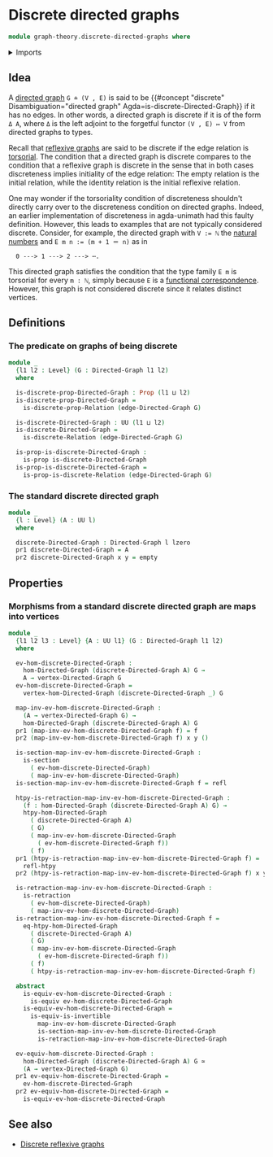 # Discrete directed graphs

```agda
module graph-theory.discrete-directed-graphs where
```

<details><summary>Imports</summary>

```agda
open import foundation.contractible-types
open import foundation.dependent-pair-types
open import foundation.discrete-binary-relations
open import foundation.empty-types
open import foundation.equivalences
open import foundation.homotopies
open import foundation.retractions
open import foundation.sections
open import foundation.universe-levels

open import foundation-core.identity-types
open import foundation-core.propositions
open import foundation-core.torsorial-type-families

open import graph-theory.directed-graphs
open import graph-theory.morphisms-directed-graphs
open import graph-theory.reflexive-graphs
```

</details>

## Idea

A [directed graph](graph-theory.directed-graphs.md) `G ≐ (V , E)` is said to be
{{#concept "discrete" Disambiguation="directed graph" Agda=is-discrete-Directed-Graph}}
if it has no edges. In other words, a directed graph is discrete if it is of the
form `Δ A`, where `Δ` is the left adjoint to the forgetful functor `(V , E) ↦ V`
from directed graphs to types.

Recall that [reflexive graphs](graph-theory.reflexive-graphs.md) are said to be
discrete if the edge relation is
[torsorial](foundation-core.torsorial-type-families.md). The condition that a
directed graph is discrete compares to the condition that a reflexive graph is
discrete in the sense that in both cases discreteness implies initiality of the
edge relation: The empty relation is the initial relation, while the identity
relation is the initial reflexive relation.

One may wonder if the torsoriality condition of discreteness shouldn't directly
carry over to the discreteness condition on directed graphs. Indeed, an earlier
implementation of discreteness in agda-unimath had this faulty definition.
However, this leads to examples that are not typically considered discrete.
Consider, for example, the directed graph with `V := ℕ` the
[natural numbers](elementary-number-theory.natural-numbers.md) and
`E m n := (m + 1 ＝ n)` as in

```text
  0 ---> 1 ---> 2 ---> ⋯.
```

This directed graph satisfies the condition that the type family `E m` is
torsorial for every `m : ℕ`, simply because `E` is a
[functional correspondence](foundation.functional-correspondences.md). However,
this graph is not considered discrete since it relates distinct vertices.

## Definitions

### The predicate on graphs of being discrete

```agda
module _
  {l1 l2 : Level} (G : Directed-Graph l1 l2)
  where

  is-discrete-prop-Directed-Graph : Prop (l1 ⊔ l2)
  is-discrete-prop-Directed-Graph =
    is-discrete-prop-Relation (edge-Directed-Graph G)

  is-discrete-Directed-Graph : UU (l1 ⊔ l2)
  is-discrete-Directed-Graph =
    is-discrete-Relation (edge-Directed-Graph G)

  is-prop-is-discrete-Directed-Graph :
    is-prop is-discrete-Directed-Graph
  is-prop-is-discrete-Directed-Graph =
    is-prop-is-discrete-Relation (edge-Directed-Graph G)
```

### The standard discrete directed graph

```agda
module _
  {l : Level} (A : UU l)
  where

  discrete-Directed-Graph : Directed-Graph l lzero
  pr1 discrete-Directed-Graph = A
  pr2 discrete-Directed-Graph x y = empty
```

## Properties

### Morphisms from a standard discrete directed graph are maps into vertices

```agda
module _
  {l1 l2 l3 : Level} {A : UU l1} (G : Directed-Graph l1 l2)
  where

  ev-hom-discrete-Directed-Graph :
    hom-Directed-Graph (discrete-Directed-Graph A) G →
    A → vertex-Directed-Graph G
  ev-hom-discrete-Directed-Graph =
    vertex-hom-Directed-Graph (discrete-Directed-Graph _) G

  map-inv-ev-hom-discrete-Directed-Graph :
    (A → vertex-Directed-Graph G) →
    hom-Directed-Graph (discrete-Directed-Graph A) G
  pr1 (map-inv-ev-hom-discrete-Directed-Graph f) = f
  pr2 (map-inv-ev-hom-discrete-Directed-Graph f) x y ()

  is-section-map-inv-ev-hom-discrete-Directed-Graph :
    is-section
      ( ev-hom-discrete-Directed-Graph)
      ( map-inv-ev-hom-discrete-Directed-Graph)
  is-section-map-inv-ev-hom-discrete-Directed-Graph f = refl

  htpy-is-retraction-map-inv-ev-hom-discrete-Directed-Graph :
    (f : hom-Directed-Graph (discrete-Directed-Graph A) G) →
    htpy-hom-Directed-Graph
      ( discrete-Directed-Graph A)
      ( G)
      ( map-inv-ev-hom-discrete-Directed-Graph
        ( ev-hom-discrete-Directed-Graph f))
      ( f)
  pr1 (htpy-is-retraction-map-inv-ev-hom-discrete-Directed-Graph f) =
    refl-htpy
  pr2 (htpy-is-retraction-map-inv-ev-hom-discrete-Directed-Graph f) x y ()

  is-retraction-map-inv-ev-hom-discrete-Directed-Graph :
    is-retraction
      ( ev-hom-discrete-Directed-Graph)
      ( map-inv-ev-hom-discrete-Directed-Graph)
  is-retraction-map-inv-ev-hom-discrete-Directed-Graph f =
    eq-htpy-hom-Directed-Graph
      ( discrete-Directed-Graph A)
      ( G)
      ( map-inv-ev-hom-discrete-Directed-Graph
        ( ev-hom-discrete-Directed-Graph f))
      ( f)
      ( htpy-is-retraction-map-inv-ev-hom-discrete-Directed-Graph f)

  abstract
    is-equiv-ev-hom-discrete-Directed-Graph :
      is-equiv ev-hom-discrete-Directed-Graph
    is-equiv-ev-hom-discrete-Directed-Graph =
      is-equiv-is-invertible
        map-inv-ev-hom-discrete-Directed-Graph
        is-section-map-inv-ev-hom-discrete-Directed-Graph
        is-retraction-map-inv-ev-hom-discrete-Directed-Graph

  ev-equiv-hom-discrete-Directed-Graph :
    hom-Directed-Graph (discrete-Directed-Graph A) G ≃
    (A → vertex-Directed-Graph G)
  pr1 ev-equiv-hom-discrete-Directed-Graph =
    ev-hom-discrete-Directed-Graph
  pr2 ev-equiv-hom-discrete-Directed-Graph =
    is-equiv-ev-hom-discrete-Directed-Graph
```

## See also

- [Discrete reflexive graphs](graph-theory.discrete-reflexive-graphs.md)
